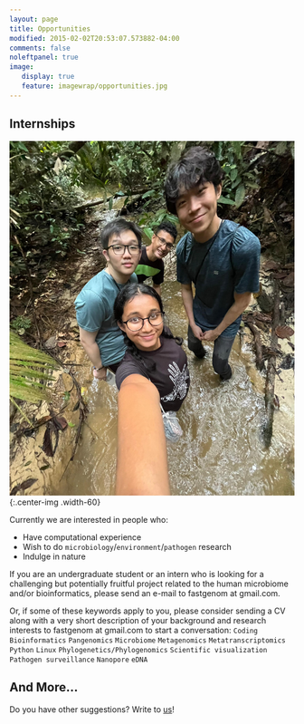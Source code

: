 ```yaml
---
layout: page
title: Opportunities
modified: 2015-02-02T20:53:07.573882-04:00
comments: false
noleftpanel: true
image:
   display: true
   feature: imagewrap/opportunities.jpg
---
```


<!-- {% include _toc.html %} -->

## Internships

![](/images/miscellaneous/opportunities.jpeg){:.center-img .width-60}

Currently we are interested in people who:
- Have computational experience 
- Wish to do `microbiology`/`environment`/`pathogen` research
- Indulge in nature


If you are an undergraduate student or an intern who is looking for a challenging but potentially fruitful project related to the human microbiome and/or bioinformatics, please send an e-mail to fastgenom at gmail.com.

Or, if some of these keywords apply to you, please consider sending a CV along with a very short description of your background and research interests to fastgenom at gmail.com to start a conversation:
`Coding` `Bioinformatics` `Pangenomics` `Microbiome` `Metagenomics` `Metatranscriptomics` `Python` `Linux` `Phylogenetics/Phylogenomics` `Scientific visualization` `Pathogen surveillance` `Nanopore` `eDNA`

<div style="clear:both"></div>

## And More...


Do you have other suggestions? Write to [us]({{site.url}}/contactus/)!

<div style="clear:both"></div>
